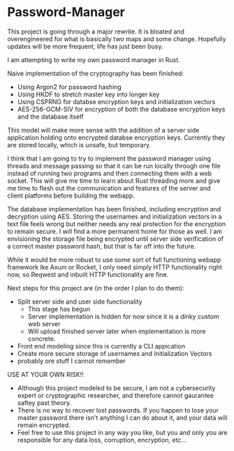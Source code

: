 # Password-Manager

This project is going through a major rewrite. It is bloated and overengineered for what is basically two maps and some change. Hopefully updates will be more frequent, life has just been busy.

I am attempting to write my own password manager in Rust.

Naive implementation of the cryptography has been finished:
  - Using Argon2 for password hashing
  - Using HKDF to stretch master key into longer key
  - Using CSPRNG for databse encryption keys and initialization vectors
  - AES-256-GCM-SIV for encryption of both the database encryption keys and the database itself

This model will make more sense with the addition of a server side application holding onto encrypted databse encryption keys. Currently they are stored locally, which is unsafe, but temporary.

I think that I am going to try to implement the password manager using threads and message passing so that it can be run locally through one file instead of running two programs and then connecting them with a web socket. This will give me time to learn about Rust threading more and give me time to flesh out the communication and features of the server and client platforms before building the webapp.

The database implementation has been finished, including encryption and decryption using AES. Storing the usernames and initialization vectors in a text file feels wrong but neither needs any real protection for the encryption to remain secure. I will find a more permanent home for those as well. I am envisioning the storage file being encrypted until server side verification of a correct master password hash, but that is far off into the future.

While it would be more robust to use some sort of full functioning webapp framework lke Axum or Rocket, I only need simply HTTP functionality right now, so Reqwest and inbuilt HTTP functionality are fine.

Next steps for this project are (in the order I plan to do them):
  - Split server side and user side functionality
      - This stage has begun
      - Server implementation is hidden for now since it is a dinky custom web server
      - Will upload finished server later when implementation is more concrete.
  - Front end modeling since this is currently a CLI appication
  - Create more secure storage of usernames and Initialization Vectors
  - probably ore stuff I cannot remember

USE AT YOUR OWN RISK!!
  - Although this project modeled to be secure, I am not a cybersecurity expert or cryptographic researcher, and therefore cannot gaurantee saftey past theory.
  - There is no way to recover lost passwords. If you happen to lose your master password there isn't anything I can do about it, and your data will remain encrypted.
  - Feel free to use this project in any way you like, but you and only you are responsible for any data loss, corruption, encryption, etc...
